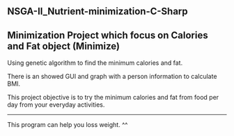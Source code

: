 
NSGA-II_Nutrient-minimization-C-Sharp
--------------------------------------------
Minimization Project which focus on Calories and Fat object (Minimize)
--------------------------------------------

Using genetic algorithm to find the minimum calories and fat.

There is an showed GUI and graph with a person information to calculate BMI.

This project objective is to try the minimum calories and fat from food per day from your everyday activities.

----------------------------------------
This program can help you loss weight. ^^
